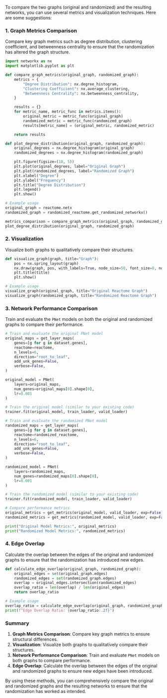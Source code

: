To compare the two graphs (original and randomized) and the resulting networks, you can use several metrics and visualization techniques. Here are some suggestions:

### 1. Graph Metrics Comparison

Compare key graph metrics such as degree distribution, clustering coefficient, and betweenness centrality to ensure that the randomization has altered the graph structure.

```python
import networkx as nx
import matplotlib.pyplot as plt

def compare_graph_metrics(original_graph, randomized_graph):
    metrics = {
        "Degree Distribution": nx.degree_histogram,
        "Clustering Coefficient": nx.average_clustering,
        "Betweenness Centrality": nx.betweenness_centrality,
    }

    results = {}
    for metric_name, metric_func in metrics.items():
        original_metric = metric_func(original_graph)
        randomized_metric = metric_func(randomized_graph)
        results[metric_name] = (original_metric, randomized_metric)

    return results

def plot_degree_distribution(original_graph, randomized_graph):
    original_degrees = nx.degree_histogram(original_graph)
    randomized_degrees = nx.degree_histogram(randomized_graph)

    plt.figure(figsize=(10, 5))
    plt.plot(original_degrees, label="Original Graph")
    plt.plot(randomized_degrees, label="Randomized Graph")
    plt.xlabel("Degree")
    plt.ylabel("Frequency")
    plt.title("Degree Distribution")
    plt.legend()
    plt.show()

# Example usage
original_graph = reactome.netx
randomized_graph = randomized_reactome.get_randomized_networkx()

metrics_comparison = compare_graph_metrics(original_graph, randomized_graph)
plot_degree_distribution(original_graph, randomized_graph)
```

### 2. Visualization

Visualize both graphs to qualitatively compare their structures.

```python
def visualize_graph(graph, title="Graph"):
    pos = nx.spring_layout(graph)
    nx.draw(graph, pos, with_labels=True, node_size=50, font_size=8, node_color='skyblue', edge_color='gray')
    plt.title(title)
    plt.show()

# Example usage
visualize_graph(original_graph, title="Original Reactome Graph")
visualize_graph(randomized_graph, title="Randomized Reactome Graph")
```

### 3. Network Performance Comparison

Train and evaluate the `PNet` models on both the original and randomized graphs to compare their performance.

```python
# Train and evaluate the original PNet model
original_maps = get_layer_maps(
    genes=[g for g in dataset.genes],
    reactome=reactome,
    n_levels=6,
    direction="root_to_leaf",
    add_unk_genes=False,
    verbose=False,
)

original_model = PNet(
    layers=original_maps,
    num_genes=original_maps[0].shape[0],
    lr=0.001
)

# Train the original model (similar to your existing code)
trainer.fit(original_model, train_loader, valid_loader)

# Train and evaluate the randomized PNet model
randomized_maps = get_layer_maps(
    genes=[g for g in dataset.genes],
    reactome=randomized_reactome,
    n_levels=6,
    direction="root_to_leaf",
    add_unk_genes=False,
    verbose=False,
)

randomized_model = PNet(
    layers=randomized_maps,
    num_genes=randomized_maps[0].shape[0],
    lr=0.001
)

# Train the randomized model (similar to your existing code)
trainer.fit(randomized_model, train_loader, valid_loader)

# Compare performance metrics
original_metrics = get_metrics(original_model, valid_loader, exp=False)
randomized_metrics = get_metrics(randomized_model, valid_loader, exp=False)

print("Original Model Metrics:", original_metrics)
print("Randomized Model Metrics:", randomized_metrics)
```

### 4. Edge Overlap

Calculate the overlap between the edges of the original and randomized graphs to ensure that the randomization has introduced new edges.

```python
def calculate_edge_overlap(original_graph, randomized_graph):
    original_edges = set(original_graph.edges)
    randomized_edges = set(randomized_graph.edges)
    overlap = original_edges.intersection(randomized_edges)
    overlap_ratio = len(overlap) / len(original_edges)
    return overlap_ratio

# Example usage
overlap_ratio = calculate_edge_overlap(original_graph, randomized_graph)
print(f"Edge Overlap Ratio: {overlap_ratio:.2f}")
```

### Summary

1. **Graph Metrics Comparison**: Compare key graph metrics to ensure structural differences.
2. **Visualization**: Visualize both graphs to qualitatively compare their structures.
3. **Network Performance Comparison**: Train and evaluate `PNet` models on both graphs to compare performance.
4. **Edge Overlap**: Calculate the overlap between the edges of the original and randomized graphs to ensure new edges have been introduced.

By using these methods, you can comprehensively compare the original and randomized graphs and the resulting networks to ensure that the randomization has worked as intended.